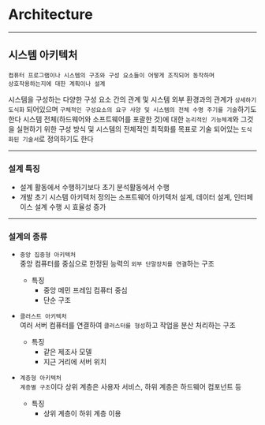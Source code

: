# Architecture
---
## 시스템 아키텍처
```
컴퓨터 프로그램이나 시스템의 구조와 구성 요소들이 어떻게 조직되어 동작하며
상호작용하는지에 대한 계획이나 설계
```
시스템을 구성하는 다양한 구성 요소 간의 관계 및 시스템 외부 환경과의 관계가 `상세하기 도식화` 되어있으며 `구체적인 구성요소의 요구 사양 및 시스템의 전체 수명 주기를 기술`하기도 한다
시스템 전체(하드웨어와 소프트웨어를 포괄한 것)에 대한 `논리적인 기능체계`와 그것을 실현하기 위한 구성 방식 및 시스템의 전체적인 최적화를 목표로 기술 되어있는 `도식화된 기술서`로 정의하기도 한다

---
### 설계 특징
- 설계 활동에서 수행하기보다 초기 분석활동에서 수행
- 개발 초기 시스템 아키텍처 정의는 소프트웨어 아키텍처 설계, 데이터 설계, 인터페이스 설계 수행 시 효율성 증가

---
### 설계의 종류
- `중앙 집중형 아키텍처`    
중앙 컴퓨터를 중심으로 한정된 능력의 `외부 단말장치를 연결`하는 구조  

    - 특징
        - 중앙 메민 프레임 컴퓨터 중심
        - 단순 구조

- `클러스트 아키텍처`   
여러 서버 컴퓨터를 연결하여 `클러스터를 형성`하고 작업을 분산 처리하는 구조

    - 특징
        - 같은 제조사 모델
        - 지근 거리에 서버 위치

- `계층형 아키텍처`   
`계층별 구조`이다
상위 계층은 사용자 서비스, 하위 계층은 하드웨어 컴포넌트 등

    - 특징 
        - 상위 계층이 하위 계층 이용